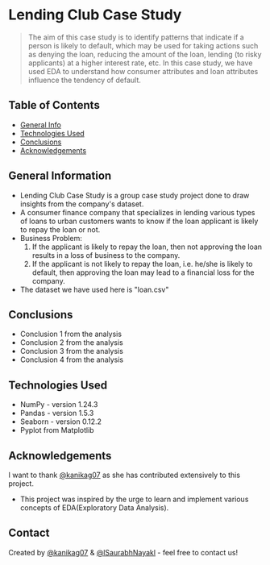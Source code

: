 # Lending Club Case Study
> The aim of this case study is to identify patterns that indicate if a person is likely to default, which may be used for taking actions such as denying the loan, reducing the amount of the loan, lending (to risky applicants) at a higher interest rate, etc. In this case study, we have used EDA to understand how consumer attributes and loan attributes influence the tendency of default.


## Table of Contents
* [General Info](#general-information)
* [Technologies Used](#technologies-used)
* [Conclusions](#conclusions)
* [Acknowledgements](#acknowledgements)

<!-- You can include any other section that is pertinent to your problem -->

## General Information
- Lending Club Case Study is a group case study project done to draw insights from the company's dataset.
- A consumer finance company that specializes in lending various types of loans to urban customers wants to know if the loan applicant is likely to repay the loan or not.
- Business Problem:
  1. If the applicant is likely to repay the loan, then not approving the loan results in a loss of business to the company.
  2. If the applicant is not likely to repay the loan, i.e. he/she is likely to default, then approving the loan may lead to a financial loss for the company.
- The dataset we have used here is "loan.csv"

<!-- You don't have to answer all the questions - just the ones relevant to your project. -->

## Conclusions
- Conclusion 1 from the analysis
- Conclusion 2 from the analysis
- Conclusion 3 from the analysis
- Conclusion 4 from the analysis

<!-- You don't have to answer all the questions - just the ones relevant to your project. -->


## Technologies Used
- NumPy - version 1.24.3
- Pandas - version 1.5.3
- Seaborn - version 0.12.2
- Pyplot from Matplotlib

<!-- As the libraries versions keep on changing, it is recommended to mention the version of library used in this project -->

## Acknowledgements
I want to thank [@kanikag07](https://github.com/kanikag07) as she has contributed extensively to this project.
- This project was inspired by the urge to learn and implement various concepts of EDA(Exploratory Data Analysis).
<!-- - References if any...
- This project was based on [this tutorial](https://www.example.com). -->


## Contact
Created by [@kanikag07](https://github.com/kanikag07) & [@lSaurabhNayakl](https://github.com/lSaurabhNayakl) - feel free to contact us!


<!-- Optional -->
<!-- ## License -->
<!-- This project is open source and available under the [... License](). -->

<!-- You don't have to include all sections - just the one's relevant to your project -->
